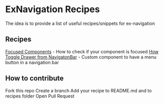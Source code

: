 # ExNavigation Recipes
The idea is to provide a list of useful recipes/snippets for ex-navigation

## Recipes

[Focused Components](./recipes/focused_component.md) - How to check if your component is focused
[How Toggle Drawer from NavigatonBar](./recipes/NavigationBarMenuButton.md) - Custom component to have a menu button in a navigation bar

## How to contribute
Fork this repo
Create a branch
Add your recipe to README.md and to recipes folder
Open Pull Request
